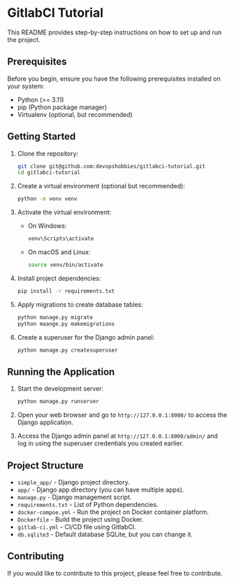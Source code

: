 # GitlabCI Tutorial

This README provides step-by-step instructions on how to set up and run the project.

## Prerequisites

Before you begin, ensure you have the following prerequisites installed on your system:

- Python (>= 3.11)
- pip (Python package manager)
- Virtualenv (optional, but recommended)

## Getting Started

1. Clone the repository:

    ```bash
    git clone git@github.com:devopshobbies/gitlabci-tutorial.git
    cd gitlabci-tutorial
    ```

2. Create a virtual environment (optional but recommended):

    ```bash
    python -m venv venv
    ```

3. Activate the virtual environment:

    - On Windows:

        ```bash
        venv\Scripts\activate
        ```

    - On macOS and Linux:

        ```bash
        source venv/bin/activate
        ```

4. Install project dependencies:

    ```bash
    pip install -r requirements.txt
    ```

5. Apply migrations to create database tables:

    ```bash
    python manage.py migrate
    python maange.py makemigrations
    ```

7. Create a superuser for the Django admin panel:

    ```bash
    python manage.py createsuperuser
    ```

## Running the Application

1. Start the development server:

    ```bash
    python manage.py runserver
    ```

2. Open your web browser and go to `http://127.0.0.1:8000/` to access the Django application.

3. Access the Django admin panel at `http://127.0.0.1:8000/admin/` and log in using the superuser credentials you created earlier.

## Project Structure

- `simple_app/` - Django project directory.
- `app/` - Django app directory (you can have multiple apps).
- `manage.py` - Django management script.
- `requirements.txt` - List of Python dependencies.
- `docker-compoe.yml` - Run the project on Docker container platform.
- `Dockerfile` - Build the project using Docker.
- `gitlab-ci.yml` - CI/CD file using GitlabCI.
- `db.sqlite3` - Default database SQLite, but you can change it.

## Contributing

If you would like to contribute to this project, please feel free to contribute.
